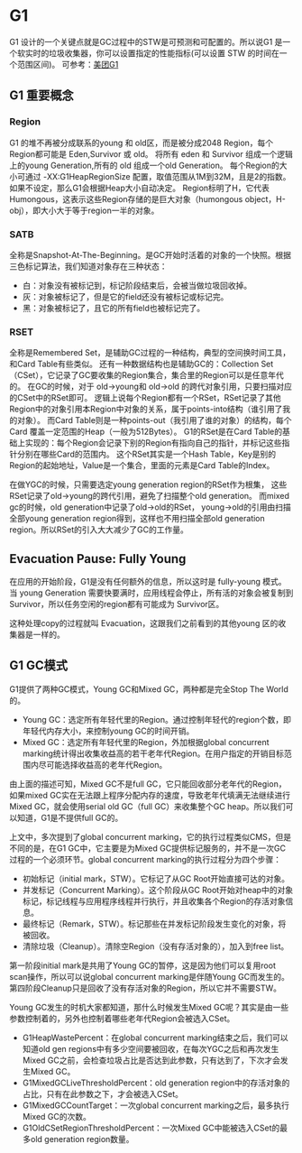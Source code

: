 # G1

G1 设计的一个关键点就是GC过程中的STW是可预测和可配置的。所以说G1 是一个软实时的垃圾收集器，你可以设置指定的性能指标(可以设置 STW 的时间在一个范围区间)。
可参考：[美团G1](https://tech.meituan.com/2016/09/23/g1.html)


## G1 重要概念

### Region 
G1 的堆不再被分成联系的young 和 old区，而是被分成2048 Region，每个Region都可能是 Eden,Survivor 或 old。
将所有 eden 和 Survivor 组成一个逻辑上的young Generation,所有的 old 组成一个old Generation。
每个Region的大小可通过 -XX:G1HeapRegionSize 配置，取值范围从1M到32M，且是2的指数。如果不设定，那么G1会根据Heap大小自动决定。
Region标明了H，它代表Humongous，这表示这些Region存储的是巨大对象（humongous object，H-obj），即大小大于等于region一半的对象。

### SATB

全称是Snapshot-At-The-Beginning。是GC开始时活着的对象的一个快照。根据三色标记算法，我们知道对象存在三种状态：
* 白：对象没有被标记到，标记阶段结束后，会被当做垃圾回收掉。
* 灰：对象被标记了，但是它的field还没有被标记或标记完。 
* 黑：对象被标记了，且它的所有field也被标记完了。

### RSET

全称是Remembered Set，是辅助GC过程的一种结构，典型的空间换时间工具，和Card Table有些类似。
还有一种数据结构也是辅助GC的：Collection Set（CSet），它记录了GC要收集的Region集合，集合里的Region可以是任意年代的。
在GC的时候，对于 old->young和 old->old 的跨代对象引用，只要扫描对应的CSet中的RSet即可。 
逻辑上说每个Region都有一个RSet，RSet记录了其他Region中的对象引用本Region中对象的关系，属于points-into结构（谁引用了我的对象）。
而Card Table则是一种points-out（我引用了谁的对象）的结构，每个Card 覆盖一定范围的Heap（一般为512Bytes）。
G1的RSet是在Card Table的基础上实现的：每个Region会记录下别的Region有指向自己的指针，并标记这些指针分别在哪些Card的范围内。 
这个RSet其实是一个Hash Table，Key是别的Region的起始地址，Value是一个集合，里面的元素是Card Table的Index。

在做YGC的时候，只需要选定young generation region的RSet作为根集，
这些RSet记录了old->young的跨代引用，避免了扫描整个old generation。 
而mixed gc的时候，old generation中记录了old->old的RSet，
young->old的引用由扫描全部young generation region得到，这样也不用扫描全部old generation region。所以RSet的引入大大减少了GC的工作量。

## Evacuation Pause: Fully Young

在应用的开始阶段，G1是没有任何额外的信息，所以这时是 fully-young 模式。 当 young Generation 需要快要满时，应用线程会停止，所有活的对象会被复制到Survivor，所以任务空闲的region都有可能成为 Survivor区。

这种处理copy的过程就叫 Evacuation，这跟我们之前看到的其他young 区的收集器是一样的。 

## G1 GC模式   

G1提供了两种GC模式，Young GC和Mixed GC，两种都是完全Stop The World的。 
* Young GC：选定所有年轻代里的Region。通过控制年轻代的region个数，即年轻代内存大小，来控制young GC的时间开销。 
* Mixed GC：选定所有年轻代里的Region，外加根据global concurrent marking统计得出收集收益高的若干老年代Region。在用户指定的开销目标范围内尽可能选择收益高的老年代Region。

由上面的描述可知，Mixed GC不是full GC，它只能回收部分老年代的Region，如果mixed GC实在无法跟上程序分配内存的速度，导致老年代填满无法继续进行Mixed GC，就会使用serial old GC（full GC）来收集整个GC heap。所以我们可以知道，G1是不提供full GC的。

上文中，多次提到了global concurrent marking，它的执行过程类似CMS，但是不同的是，在G1 GC中，它主要是为Mixed GC提供标记服务的，并不是一次GC过程的一个必须环节。global concurrent marking的执行过程分为四个步骤： 

* 初始标记（initial mark，STW）。它标记了从GC Root开始直接可达的对象。 
* 并发标记（Concurrent Marking）。这个阶段从GC Root开始对heap中的对象标记，标记线程与应用程序线程并行执行，并且收集各个Region的存活对象信息。 
* 最终标记（Remark，STW）。标记那些在并发标记阶段发生变化的对象，将被回收。 
* 清除垃圾（Cleanup）。清除空Region（没有存活对象的），加入到free list。

第一阶段initial mark是共用了Young GC的暂停，这是因为他们可以复用root scan操作，所以可以说global concurrent marking是伴随Young GC而发生的。第四阶段Cleanup只是回收了没有存活对象的Region，所以它并不需要STW。

Young GC发生的时机大家都知道，那什么时候发生Mixed GC呢？其实是由一些参数控制着的，另外也控制着哪些老年代Region会被选入CSet。 
* G1HeapWastePercent：在global concurrent marking结束之后，我们可以知道old gen regions中有多少空间要被回收，在每次YGC之后和再次发生Mixed GC之前，会检查垃圾占比是否达到此参数，只有达到了，下次才会发生Mixed GC。 
* G1MixedGCLiveThresholdPercent：old generation region中的存活对象的占比，只有在此参数之下，才会被选入CSet。 
* G1MixedGCCountTarget：一次global concurrent marking之后，最多执行Mixed GC的次数。 
* G1OldCSetRegionThresholdPercent：一次Mixed GC中能被选入CSet的最多old generation region数量。





